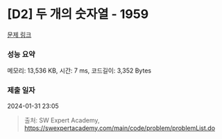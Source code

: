 # [D2] 두 개의 숫자열 - 1959 

[문제 링크](https://swexpertacademy.com/main/code/problem/problemDetail.do?contestProbId=AV5PpoFaAS4DFAUq) 

### 성능 요약

메모리: 13,536 KB, 시간: 7 ms, 코드길이: 3,352 Bytes

### 제출 일자

2024-01-31 23:05



> 출처: SW Expert Academy, https://swexpertacademy.com/main/code/problem/problemList.do
